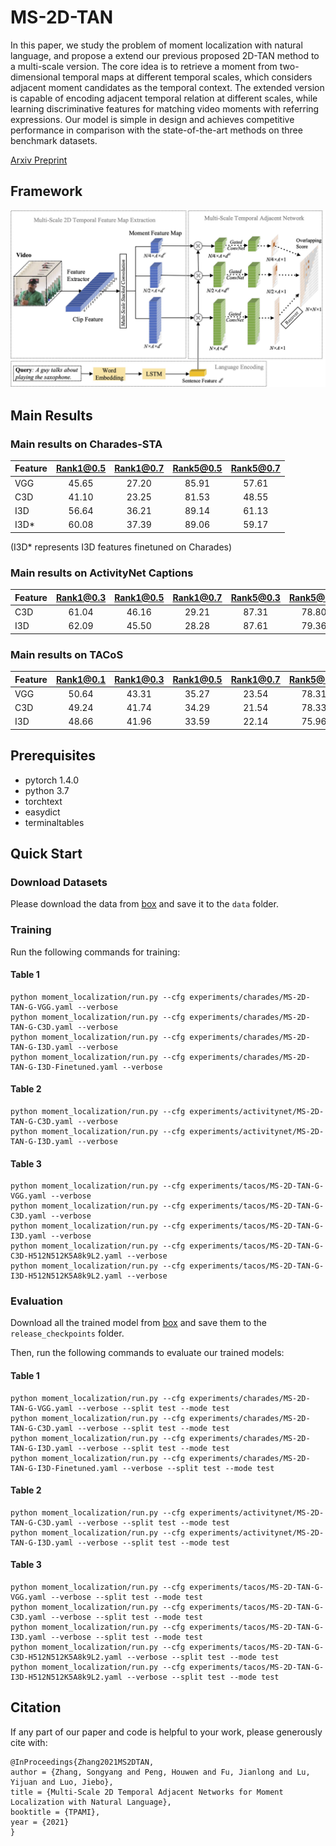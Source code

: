 # MS-2D-TAN

In  this  paper,  we  study  the  problem  of  moment  localization  with  natural  language,  and  propose  a  extend our previous proposed  2D-TAN method to a multi-scale version. 
The core idea is to retrieve a moment from two-dimensional temporal maps at different temporal scales, which considers adjacent moment candidates as the temporal context. 
The extended version is capable of encoding adjacent temporal relation at different scales, while learning discriminative features for matching video moments with referring expressions. 
Our model is  simple  in  design  and  achieves  competitive  performance in  comparison  with  the  state-of-the-art  methods  on  three benchmark datasets.


[Arxiv Preprint](https://arxiv.org/abs/2012.02646)

## Framework
![alt text](pipeline.jpg)

## Main Results

### Main results on Charades-STA 
| Feature | Rank1@0.5 | Rank1@0.7 | Rank5@0.5 | Rank5@0.7 |
| ---- |:-------------:| :-----:|:-----:|:-----:|
| VGG | 45.65 | 27.20 | 85.91 | 57.61 |
| C3D | 41.10 | 23.25 | 81.53 | 48.55 |
| I3D | 56.64 | 36.21 | 89.14 | 61.13 |
| I3D* | 60.08 | 37.39 | 89.06 | 59.17 |

(I3D* represents I3D features finetuned on Charades)



### Main results on ActivityNet Captions 
| Feature | Rank1@0.3 | Rank1@0.5 | Rank1@0.7 | Rank5@0.3 | Rank5@0.5 | Rank5@0.7 |
| ---- |:-------------:| :-----:|:-----:|:-----:|:-----:|:-----:|
| C3D | 61.04  | 46.16  | 29.21  | 87.31  | 78.80  | 60.85 |
| I3D | 62.09  | 45.50  | 28.28  | 87.61  | 79.36  | 61.70 |

### Main results on TACoS
| Feature | Rank1@0.1 | Rank1@0.3 | Rank1@0.5 | Rank1@0.7 | Rank5@0.1 | Rank5@0.3 | Rank5@0.5 | Rank5@0.7 |
| ---- |:-------------:| :-----:|:-----:|:-----:|:-----:|:-----:|:-----:|:-----:|
| VGG | 50.64  | 43.31  | 35.27  | 23.54  | 78.31  | 66.18  | 55.81  | 38.09 |
| C3D | 49.24  | 41.74  | 34.29  | 21.54  | 78.33  | 67.01  | 56.76  | 36.84 |
| I3D | 48.66  | 41.96  | 33.59  | 22.14  | 75.96  | 64.93  | 53.44  | 36.12 |

## Prerequisites
- pytorch 1.4.0
- python 3.7
- torchtext
- easydict
- terminaltables


## Quick Start

### Download Datasets

Please download the data from [box](https://rochester.box.com/s/swu6rlqcdlebvwml8dyescmi7ra0owc5) and save it to the `data` folder. 

### Training
Run the following commands for training:
#### Table 1
```
python moment_localization/run.py --cfg experiments/charades/MS-2D-TAN-G-VGG.yaml --verbose
python moment_localization/run.py --cfg experiments/charades/MS-2D-TAN-G-C3D.yaml --verbose
python moment_localization/run.py --cfg experiments/charades/MS-2D-TAN-G-I3D.yaml --verbose
python moment_localization/run.py --cfg experiments/charades/MS-2D-TAN-G-I3D-Finetuned.yaml --verbose
```
#### Table 2
```
python moment_localization/run.py --cfg experiments/activitynet/MS-2D-TAN-G-C3D.yaml --verbose
python moment_localization/run.py --cfg experiments/activitynet/MS-2D-TAN-G-I3D.yaml --verbose
```
#### Table 3

```
python moment_localization/run.py --cfg experiments/tacos/MS-2D-TAN-G-VGG.yaml --verbose
python moment_localization/run.py --cfg experiments/tacos/MS-2D-TAN-G-C3D.yaml --verbose
python moment_localization/run.py --cfg experiments/tacos/MS-2D-TAN-G-I3D.yaml --verbose
python moment_localization/run.py --cfg experiments/tacos/MS-2D-TAN-G-C3D-H512N512K5A8k9L2.yaml --verbose
python moment_localization/run.py --cfg experiments/tacos/MS-2D-TAN-G-I3D-H512N512K5A8k9L2.yaml --verbose
```

### Evaluation

Download all the trained model from [box](https://rochester.box.com/s/pvfgay9e90cdvke5qpktewzl99g3l8o9) and save them to the `release_checkpoints` folder.

Then, run the following commands to evaluate our trained models:

#### Table 1
```
python moment_localization/run.py --cfg experiments/charades/MS-2D-TAN-G-VGG.yaml --verbose --split test --mode test
python moment_localization/run.py --cfg experiments/charades/MS-2D-TAN-G-C3D.yaml --verbose --split test --mode test
python moment_localization/run.py --cfg experiments/charades/MS-2D-TAN-G-I3D.yaml --verbose --split test --mode test
python moment_localization/run.py --cfg experiments/charades/MS-2D-TAN-G-I3D-Finetuned.yaml --verbose --split test --mode test
```

#### Table 2
```
python moment_localization/run.py --cfg experiments/activitynet/MS-2D-TAN-G-C3D.yaml --verbose --split test --mode test
python moment_localization/run.py --cfg experiments/activitynet/MS-2D-TAN-G-I3D.yaml --verbose --split test --mode test
```

#### Table 3
```
python moment_localization/run.py --cfg experiments/tacos/MS-2D-TAN-G-VGG.yaml --verbose --split test --mode test
python moment_localization/run.py --cfg experiments/tacos/MS-2D-TAN-G-C3D.yaml --verbose --split test --mode test
python moment_localization/run.py --cfg experiments/tacos/MS-2D-TAN-G-I3D.yaml --verbose --split test --mode test
python moment_localization/run.py --cfg experiments/tacos/MS-2D-TAN-G-C3D-H512N512K5A8k9L2.yaml --verbose --split test --mode test
python moment_localization/run.py --cfg experiments/tacos/MS-2D-TAN-G-I3D-H512N512K5A8k9L2.yaml --verbose --split test --mode test
```




## Citation
If any part of our paper and code is helpful to your work, please generously cite with:
```
@InProceedings{Zhang2021MS2DTAN,
author = {Zhang, Songyang and Peng, Houwen and Fu, Jianlong and Lu, Yijuan and Luo, Jiebo},
title = {Multi-Scale 2D Temporal Adjacent Networks for Moment Localization with Natural Language},
booktitle = {TPAMI},
year = {2021}
} 
```
